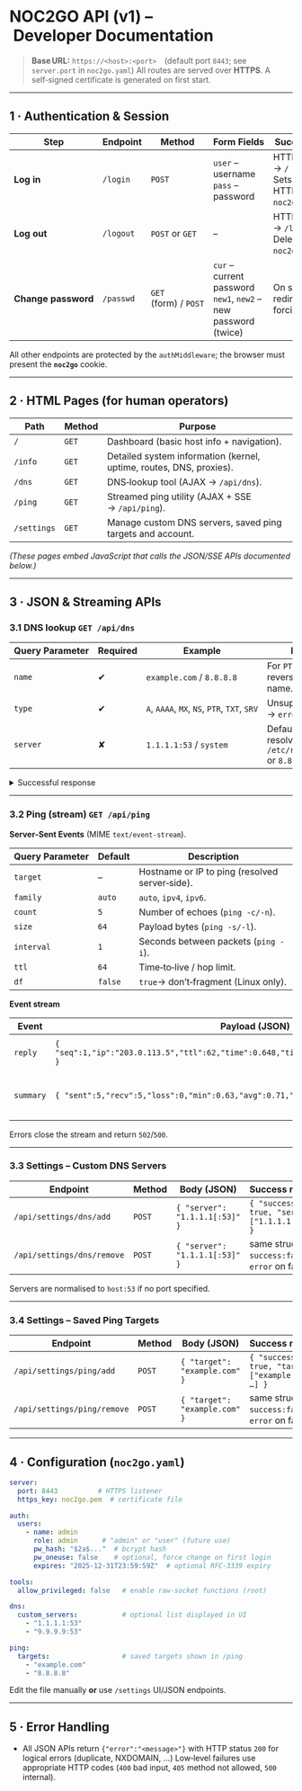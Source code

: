 # NOC2GO API (v1) – Developer Documentation

> **Base URL:** `https://<host>:<port>` (default port `8443`; see `server.port` in `noc2go.yaml`)
> All routes are served over **HTTPS**. A self‑signed certificate is generated on first start.

---

## 1 · Authentication & Session

| Step                | Endpoint  | Method                | Form Fields                                                       | Success Response                                                                   |
| ------------------- | --------- | --------------------- | ----------------------------------------------------------------- | ---------------------------------------------------------------------------------- |
| **Log in**          | `/login`  | `POST`                | `user` – username<br>`pass` – password                            | HTTP `303 See Other` → `/`<br>Sets secure, HTTP‑only cookie `noc2go` (8 h expiry). |
| **Log out**         | `/logout` | `POST` or `GET`       | –                                                                 | HTTP `303 See Other` → `/login`<br>Deletes cookie `noc2go`.                        |
| **Change password** | `/passwd` | `GET` (form) / `POST` | `cur` – current password<br>`new1`, `new2` – new password (twice) | On success: redirects to `/logout`, forcing re‑login.                              |

All other endpoints are protected by the `authMiddleware`; the browser must present the **`noc2go`** cookie.

---

## 2 · HTML Pages (for human operators)

| Path        | Method | Purpose                                                             |
| ----------- | ------ | ------------------------------------------------------------------- |
| `/`         | `GET`  | Dashboard (basic host info + navigation).                           |
| `/info`     | `GET`  | Detailed system information (kernel, uptime, routes, DNS, proxies). |
| `/dns`      | `GET`  | DNS‑lookup tool (AJAX → `/api/dns`).                                |
| `/ping`     | `GET`  | Streamed ping utility (AJAX + SSE → `/api/ping`).                   |
| `/settings` | `GET`  | Manage custom DNS servers, saved ping targets and account.          |

*(These pages embed JavaScript that calls the JSON/SSE APIs documented below.)*

---

## 3 · JSON & Streaming APIs

### 3.1 DNS lookup `GET /api/dns`

| Query Parameter | Required | Example                                      | Notes                                                             |
| --------------- | -------- | -------------------------------------------- | ----------------------------------------------------------------- |
| `name`          | ✔        | `example.com` / `8.8.8.8`                    | For `PTR`, an IP or reverse‑ARPA name.                            |
| `type`          | ✔        | `A`, `AAAA`, `MX`, `NS`, `PTR`, `TXT`, `SRV` | Unsupported → `error`.                                            |
| `server`        | ✘        | `1.1.1.1:53` / `system`                      | Defaults to first resolver in `/etc/resolv.conf` or `8.8.8.8:53`. |

<details>
<summary>Successful response</summary>

```jsonc
{
  "server": "1.1.1.1:53",
  "records": [
    // structure depends on record type:
    // A / AAAA      → { "address": "203.0.113.5" }
    // MX            → { "host": "mail.example.com.", "priority": 10 }
    // NS / PTR      → { "host": "ns1.example.com." }
    // TXT           → { "text": "v=spf1 include:..." }
    // SRV           → { "target": "sip.example.com.", "port": 5060,
    //                   "priority": 0, "weight": 5 }
  ]
}
```

If resolution fails: `{"error":"NXDOMAIN"}` or an explanatory message.

</details>

---

### 3.2 Ping (stream) `GET /api/ping`

**Server‑Sent Events** (MIME `text/event-stream`).

| Query Parameter | Default | Description                                    |
| --------------- | ------- | ---------------------------------------------- |
| `target`        | –       | Hostname or IP to ping (resolved server‑side). |
| `family`        | `auto`  | `auto`, `ipv4`, `ipv6`.                        |
| `count`         | `5`     | Number of echoes (`ping -c/-n`).               |
| `size`          | `64`    | Payload bytes (`ping -s/-l`).                  |
| `interval`      | `1`     | Seconds between packets (`ping -i`).           |
| `ttl`           | `64`    | Time‑to‑live / hop limit.                      |
| `df`            | `false` | `true`→ don’t‑fragment (Linux only).           |

**Event stream**

| Event     | Payload (JSON)                                                                                | Notes                     |
| --------- | --------------------------------------------------------------------------------------------- | ------------------------- |
| `reply`   | `{ "seq":1,"ip":"203.0.113.5","ttl":62,"time":0.648,"timestamp":"2025‑05‑04T09:01:23.456Z" }` | One per received echo.    |
| `summary` | `{ "sent":5,"recv":5,"loss":0,"min":0.63,"avg":0.71,"max":0.85 }`                             | Sent after process exits. |

Errors close the stream and return `502`/`500`.

---

### 3.3 Settings – Custom DNS Servers

| Endpoint                   | Method | Body (JSON)                    | Success response                                      |
| -------------------------- | ------ | ------------------------------ | ----------------------------------------------------- |
| `/api/settings/dns/add`    | `POST` | `{ "server": "1.1.1.1[:53]" }` | `{ "success": true, "servers": ["1.1.1.1:53", …] }`   |
| `/api/settings/dns/remove` | `POST` | `{ "server": "1.1.1.1[:53]" }` | same structure; `success:false` + `error` on failure. |

Servers are normalised to `host:53` if no port specified.

---

### 3.4 Settings – Saved Ping Targets

| Endpoint                    | Method | Body (JSON)                   | Success response                                      |
| --------------------------- | ------ | ----------------------------- | ----------------------------------------------------- |
| `/api/settings/ping/add`    | `POST` | `{ "target": "example.com" }` | `{ "success": true, "targets": ["example.com", …] }`  |
| `/api/settings/ping/remove` | `POST` | `{ "target": "example.com" }` | same structure; `success:false` + `error` on failure. |

---

## 4 · Configuration (`noc2go.yaml`)

```yaml
server:
  port: 8443          # HTTPS listener
  https_key: noc2go.pem  # certificate file

auth:
  users:
    - name: admin
      role: admin      # "admin" or "user" (future use)
      pw_hash: "$2a$..."  # bcrypt hash
      pw_oneuse: false    # optional, force change on first login
      expires: "2025-12-31T23:59:59Z"  # optional RFC‑3339 expiry

tools:
  allow_privileged: false   # enable raw‑socket functions (root)

dns:
  custom_servers:           # optional list displayed in UI
    - "1.1.1.1:53"
    - "9.9.9.9:53"

ping:
  targets:                  # saved targets shown in /ping
    - "example.com"
    - "8.8.8.8"
```

Edit the file manually **or** use `/settings` UI/JSON endpoints.

---

## 5 · Error Handling

* All JSON APIs return `{"error":"<message>"}` with HTTP status `200` for logical errors (duplicate, NXDOMAIN, …)
  Low‑level failures use appropriate HTTP codes (`400` bad input, `405` method not allowed, `500` internal).

